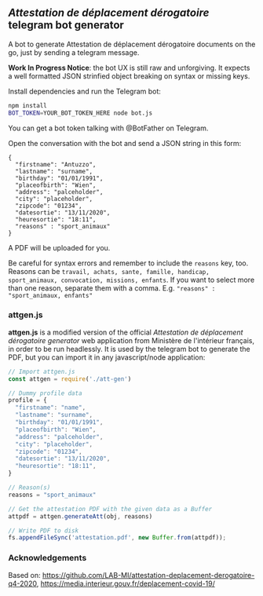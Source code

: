 ## *Attestation de déplacement dérogatoire* telegram bot generator

A bot to generate Attestation de déplacement dérogatoire documents on the go, just by sending a telegram message.

**Work In Progress Notice**: the bot UX is still raw and unforgiving. It expects a well formatted JSON strinfied object breaking on syntax or missing keys.

Install dependencies and run the Telegram bot:

```bash
npm install
BOT_TOKEN=YOUR_BOT_TOKEN_HERE node bot.js
```

You can get a bot token talking with @BotFather on Telegram.

Open the conversation with the bot and send a JSON string in this form:

```
{
  "firstname": "Antuzzo",
  "lastname": "surname",
  "birthday": "01/01/1991",
  "placeofbirth": "Wien",
  "address": "palceholder",
  "city": "placeholder",
  "zipcode": "01234",
  "datesortie": "13/11/2020",
  "heuresortie": "18:11",
  "reasons" : "sport_animaux"
}
```

A PDF will be uploaded for you.

Be careful for syntax errors and remember to include the `reasons` key, too. Reasons can be `travail, achats, sante, famille, handicap, sport_animaux, convocation, missions, enfants`. If you want to select more than one reason, separate them with a comma. E.g. `"reasons" : "sport_animaux, enfants"`



### attgen.js

**attgen.js** is a modified version of the official *Attestation de déplacement dérogatoire generator* web application from Ministère de l'intérieur français, in order to be run headlessly. It is used by the telegram bot to generate the PDF, but you can import it in any javascript/node application:

```javascript
// Import attgen.js
const attgen = require('./att-gen')

// Dummy profile data
profile = {
  "firstname": "name",
  "lastname": "surname",
  "birthday": "01/01/1991",
  "placeofbirth": "Wien",
  "address": "palceholder",
  "city": "placeholder",
  "zipcode": "01234",
  "datesortie": "13/11/2020",
  "heuresortie": "18:11",
}

// Reason(s)
reasons = "sport_animaux"

// Get the attestation PDF with the given data as a Buffer
attpdf = attgen.generateAtt(obj, reasons)

// Write PDF to disk
fs.appendFileSync('attestation.pdf', new Buffer.from(attpdf));

```



### Acknowledgements

Based on: https://github.com/LAB-MI/attestation-deplacement-derogatoire-q4-2020, https://media.interieur.gouv.fr/deplacement-covid-19/
